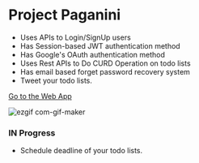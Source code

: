 # Project Paganini

- Uses APIs to Login/SignUp users
- Has Session-based JWT authentication method
- Has Google's OAuth authentication method
- Uses Rest APIs to Do CURD Operation on todo lists
- Has email based forget password recovery system
- Tweet your todo lists.

[Go to the Web App](https://paganini.onrender.com/)

![ezgif com-gif-maker](https://user-images.githubusercontent.com/43781668/94268518-ead21f00-ff5a-11ea-9c31-e4edda255047.gif)


### IN Progress
- Schedule deadline of your todo lists.
